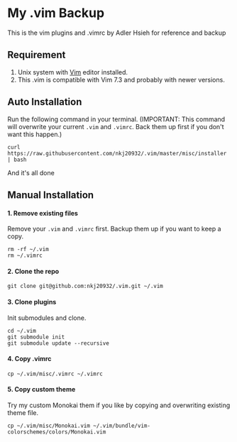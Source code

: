 # My .vim Backup

This is the vim plugins and .vimrc by Adler Hsieh for reference and backup

## Requirement

1. Unix system with [Vim](http://www.vim.org/) editor installed.
2. This .vim is compatible with Vim 7.3 and probably with newer versions. 

## Auto Installation

Run the following command in your terminal. (IMPORTANT: This command will overwrite your current `.vim` and `.vimrc`. Back them up first if you don't want this happen.)

```
curl https://raw.githubusercontent.com/nkj20932/.vim/master/misc/installer | bash
```

And it's all done

## Manual Installation

#### 1. Remove existing files

Remove your `.vim` and `.vimrc` first. Backup them up if you want to keep a copy.

```
rm -rf ~/.vim
rm ~/.vimrc
```

#### 2. Clone the repo

```
git clone git@github.com:nkj20932/.vim.git ~/.vim
```

#### 3. Clone plugins

Init submodules and clone.

```
cd ~/.vim
git submodule init
git submodule update --recursive
```

#### 4. Copy .vimrc

```
cp ~/.vim/misc/.vimrc ~/.vimrc
```

#### 5. Copy custom theme

Try my custom Monokai them if you like by copying and overwriting existing theme file.

```
cp ~/.vim/misc/Monokai.vim ~/.vim/bundle/vim-colorschemes/colors/Monokai.vim
```
